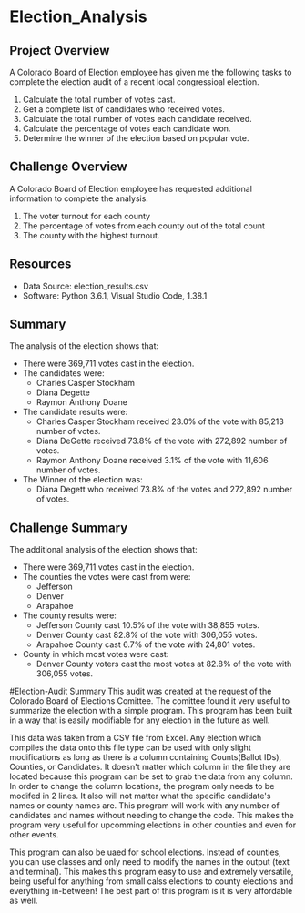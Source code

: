# Election_Analysis

## Project Overview
A Colorado Board of Election employee has given me the following tasks to complete the election audit of a recent local congressioal election.

1. Calculate the total number of votes cast.
2. Get a complete list of candidates who received votes.
3. Calculate the total number of votes each candidate received.
4. Calculate the percentage of votes each candidate won.
5. Determine the winner of the election based on popular vote.

## Challenge Overview
A Colorado Board of Election employee has requested additional information to complete the analysis.

1. The voter turnout for each county
2. The percentage of votes from each county out of the total count
3. The county with the highest turnout. 

## Resources
- Data Source: election_results.csv
- Software: Python 3.6.1, Visual Studio Code, 1.38.1

## Summary
The analysis of the election shows that:
- There were 369,711 votes cast in the election.
- The candidates were:
  - Charles Casper Stockham
  - Diana Degette
  - Raymon Anthony Doane
 - The candidate results were:
   - Charles Casper Stockham received 23.0% of the vote with 85,213 number of votes.
   - Diana DeGette received 73.8% of the vote with 272,892 number of votes.
   - Raymon Anthony Doane received 3.1% of the vote with 11,606 number of votes.
 - The Winner of the election was:
   - Diana Degett who received 73.8% of the votes and 272,892 number of votes.
  
  ## Challenge Summary
  The additional analysis of the election shows that:
  - There were 369,711 votes cast in the election.
  - The counties the votes were cast from were:
    - Jefferson
    - Denver
    - Arapahoe
   - The county results were:
     - Jefferson County cast 10.5% of the vote with 38,855 votes.
     - Denver County cast 82.8% of the vote with 306,055 votes.
     - Arapahoe County cast 6.7% of the vote with 24,801 votes.
   - County in which most votes were cast:
     - Denver County voters cast the most votes at 82.8% of the vote with 306,055 votes.

#Election-Audit Summary
  This audit was created at the request of the Colorado Board of Elections Comittee. The comittee found it very useful to summarize the election with a simple program. This program has been built in a way that is easily modifiable for any election in the future as well. 
  
  This data was taken from a CSV file from Excel. Any election which compiles the data onto this file type can be used with only slight modifications as long as there is a column containing Counts(Ballot IDs), Counties, or Candidates. It doesn't matter which column in the file they are located because this program can be set to grab the data from any column. In order to change the column locations, the program only needs to be modifed in 2 lines.
  It also will not matter what the specific candidate's names or county names are. This program will work with any number of candidates and names without needing to change the code. This makes the program very useful for upcomming elections in other counties and even for other events. 
  
  This program can also be uaed for school elections. Instead of counties, you can use classes and only need to modify the names in the output (text and terminal). This makes this program easy to use and extremely versatile, being useful for anything from small calss elections to county elections and everything in-between! The best part of this program is it is very affordable as well. 
  
  
  
  
